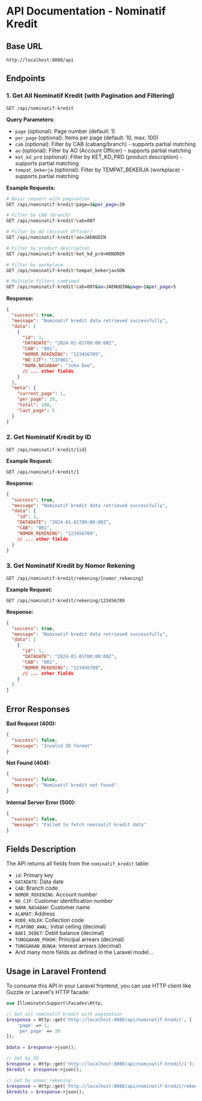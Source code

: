 # API Documentation - Nominatif Kredit

## Base URL
```
http://localhost:8080/api
```

## Endpoints

### 1. Get All Nominatif Kredit (with Pagination and Filtering)
```
GET /api/nominatif-kredit
```

**Query Parameters:**
- `page` (optional): Page number (default: 1)
- `per_page` (optional): Items per page (default: 10, max: 100)
- `cab` (optional): Filter by CAB (cabang/branch) - supports partial matching
- `ao` (optional): Filter by AO (Account Officer) - supports partial matching
- `ket_kd_prd` (optional): Filter by KET_KD_PRD (product description) - supports partial matching
- `tempat_bekerja` (optional): Filter by TEMPAT_BEKERJA (workplace) - supports partial matching

**Example Requests:**
```bash
# Basic request with pagination
GET /api/nominatif-kredit?page=1&per_page=20

# Filter by CAB (branch)
GET /api/nominatif-kredit?cab=007

# Filter by AO (Account Officer)
GET /api/nominatif-kredit?ao=JAENUDIN

# Filter by product description
GET /api/nominatif-kredit?ket_kd_prd=HONORER

# Filter by workplace
GET /api/nominatif-kredit?tempat_bekerja=SDN

# Multiple filters combined
GET /api/nominatif-kredit?cab=007&ao=JAENUDIN&page=1&per_page=5
```

**Response:**
```json
{
  "success": true,
  "message": "Nominatif kredit data retrieved successfully",
  "data": [
    {
      "id": 1,
      "DATADATE": "2024-01-01T00:00:00Z",
      "CAB": "001",
      "NOMOR_REKENING": "123456789",
      "NO_CIF": "CIF001",
      "NAMA_NASABAH": "John Doe",
      // ... other fields
    }
  ],
  "meta": {
    "current_page": 1,
    "per_page": 20,
    "total": 100,
    "last_page": 5
  }
}
```

### 2. Get Nominatif Kredit by ID
```
GET /api/nominatif-kredit/{id}
```

**Example Request:**
```
GET /api/nominatif-kredit/1
```

**Response:**
```json
{
  "success": true,
  "message": "Nominatif kredit data retrieved successfully",
  "data": {
    "id": 1,
    "DATADATE": "2024-01-01T00:00:00Z",
    "CAB": "001",
    "NOMOR_REKENING": "123456789",
    // ... other fields
  }
}
```

### 3. Get Nominatif Kredit by Nomor Rekening
```
GET /api/nominatif-kredit/rekening/{nomor_rekening}
```

**Example Request:**
```
GET /api/nominatif-kredit/rekening/123456789
```

**Response:**
```json
{
  "success": true,
  "message": "Nominatif kredit data retrieved successfully",
  "data": [
    {
      "id": 1,
      "DATADATE": "2024-01-01T00:00:00Z",
      "CAB": "001",
      "NOMOR_REKENING": "123456789",
      // ... other fields
    }
  ]
}
```

## Error Responses

**Bad Request (400):**
```json
{
  "success": false,
  "message": "Invalid ID format"
}
```

**Not Found (404):**
```json
{
  "success": false,
  "message": "Nominatif kredit not found"
}
```

**Internal Server Error (500):**
```json
{
  "success": false,
  "message": "Failed to fetch nominatif kredit data"
}
```

## Fields Description

The API returns all fields from the `nominatif_kredit` table:

- `id`: Primary key
- `DATADATE`: Data date
- `CAB`: Branch code  
- `NOMOR_REKENING`: Account number
- `NO_CIF`: Customer identification number
- `NAMA_NASABAH`: Customer name
- `ALAMAT`: Address
- `KODE_KOLEK`: Collection code
- `PLAFOND_AWAL`: Initial ceiling (decimal)
- `BAKI_DEBET`: Debit balance (decimal)
- `TUNGGAKAN_POKOK`: Principal arrears (decimal)
- `TUNGGAKAN_BUNGA`: Interest arrears (decimal)
- And many more fields as defined in the Laravel model...

## Usage in Laravel Frontend

To consume this API in your Laravel frontend, you can use HTTP client like Guzzle or Laravel's HTTP facade:

```php
use Illuminate\Support\Facades\Http;

// Get all nominatif kredit with pagination
$response = Http::get('http://localhost:8080/api/nominatif-kredit', [
    'page' => 1,
    'per_page' => 20
]);

$data = $response->json();

// Get by ID
$response = Http::get('http://localhost:8080/api/nominatif-kredit/1');
$kredit = $response->json();

// Get by nomor rekening
$response = Http::get('http://localhost:8080/api/nominatif-kredit/rekening/123456789');
$kredits = $response->json();
```
